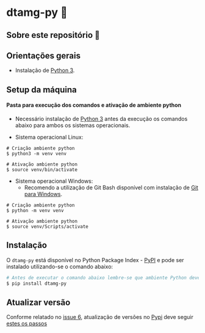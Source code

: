 dtamg-py :bookmark_tabs:
===

## Sobre este repositório :open_book:

## Orientações gerais

- Instalação de [Python 3](https://www.python.org/downloads/).

## Setup da máquina

#### Pasta para execução dos comandos e ativação de ambiente python

- Necessário instalação de [Python 3](https://www.python.org/downloads/) antes da execução os comandos abaixo para ambos os sistemas operacionais.

- Sistema operacional Linux:

```Terminal
# Criação ambiente python
$ python3 -m venv venv

# Ativação ambiente python
$ source venv/bin/activate
```

- Sistema operacional Windows:
  - Recomendo a utilização de Git Bash disponível com instalação de [Git para Windows](https://gitforwindows.org/).

```Terminal
# Criação ambiente python
$ python -m venv venv

# Ativação ambiente python
$ source venv/Scripts/activate
```

## Instalação

O `dtamg-py` está disponível no Python Package Index - [PyPI](https://pypi.org/project/dtamg-py/) e pode ser instalado utilizando-se o comando abaixo:

```bash
# Antes de executar o comando abaixo lembre-se que ambiente Python deverá estar ativo
$ pip install dtamg-py
```

## Atualizar versão

Conforme relatado no [issue 6](https://github.com/dados-mg/dpkgckanmg/issues/6), atualização de versões no [Pypi](https://pypi.org/) deve seguir [estes os passos](https://github.com/dados-mg/dpckan/issues/6#issuecomment-851678297)
